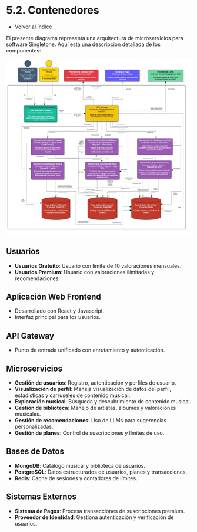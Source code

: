 # 5.2. Contenedores
- [Volver al índice](/6/6.md)

El presente diagrama representa una arquitectura de microservicios para software Singletone. Aquí está una descripción detallada de los componentes:

![Diagrama de Contenedores](ContainerDiagram.jpg)

## Usuarios

- **Usuarios Gratuito**: Usuario con límite de 10 valoraciones mensuales.
- **Usuarios Premium**: Usuario con valoraciones ilimitadas y recomendaciones.

## Aplicación Web Frontend

- Desarrollado con React y Javascript.
- Interfaz principal para los usuarios.

## API Gateway

- Punto de entrada unificado con enrutamiento y autenticación.

## Microservicios

- **Gestión de usuarios**: Registro, autenticación y perfiles de usuario.
- **Visualización de perfil**: Maneja visualización de datos del perfil, estadísticas y carruseles de contenido musical.
- **Exploración musical**: Búsqueda y descubrimiento de contenido musical.
- **Gestión de biblioteca**: Manejo de artistas, álbumes y valoraciones musicales.
- **Gestión de recomendaciones**: Uso de LLMs para sugerencias personalizadas.
- **Gestión de planes**: Control de suscripciones y límites de uso.

## Bases de Datos

- **MongoDB**: Catálogo musical y biblioteca de usuarios.
- **PostgreSQL**: Datos estructurados de usuarios, planes y transacciones.
- **Redis**: Cache de sesiones y contadores de límites.

## Sistemas Externos

- **Sistema de Pagos**: Procesa transacciones de suscripciones premium.
- **Proveedor de Identidad**: Gestiona autenticación y verificación de usuarios.